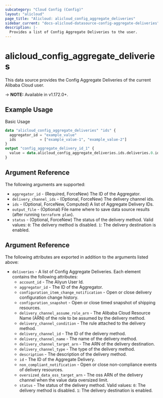 ```yaml
---
subcategory: "Cloud Config (Config)"
layout: "alicloud"
page_title: "Alicloud: alicloud_config_aggregate_deliveries"
sidebar_current: "docs-alicloud-datasource-config-aggregate-deliveries"
description: |-
  Provides a list of Config Aggregate Deliveries to the user.
---
```


# alicloud\_config\_aggregate\_deliveries

This data source provides the Config Aggregate Deliveries of the current Alibaba Cloud user.

-> **NOTE:** Available in v1.172.0+.

## Example Usage

Basic Usage

```terraform
data "alicloud_config_aggregate_deliveries" "ids" {
  aggregator_id = "example_value"
  ids           = ["example_value-1", "example_value-2"]
}
output "config_aggregate_delivery_id_1" {
  value = data.alicloud_config_aggregate_deliveries.ids.deliveries.0.id
}
```

## Argument Reference

The following arguments are supported:

* `aggregator_id` - (Required, ForceNew) The ID of the Aggregator.
* `delivery_channel_ids` - (Optional, ForceNew) The delivery channel ids.
* `ids` - (Optional, ForceNew, Computed)  A list of Aggregate Delivery IDs.
* `output_file` - (Optional) File name where to save data source results (after running `terraform plan`).
* `status` - (Optional, ForceNew) The status of the delivery method. Valid values: `0`: The delivery method is disabled. `1`: The delivery destination is enabled.

## Argument Reference

The following attributes are exported in addition to the arguments listed above:

* `deliveries` - A list of Config Aggregate Deliveries. Each element contains the following attributes:
	* `account_id` - The Aliyun User Id.
	* `aggregator_id` - The ID of the Aggregator.
	* `configuration_item_change_notification` - Open or close delivery configuration change history.
	* `configuration_snapshot` - Open or close timed snapshot of shipping resources.
	* `delivery_channel_assume_role_arn` - The Alibaba Cloud Resource Name (ARN) of the role to be assumed by the delivery method.
	* `delivery_channel_condition` - The rule attached to the delivery method.
	* `delivery_channel_id` - The ID of the delivery method.
	* `delivery_channel_name` - The name of the delivery method.
	* `delivery_channel_target_arn` - The ARN of the delivery destination.
	* `delivery_channel_type` - The type of the delivery method.
	* `description` - The description of the delivery method.
	* `id` - The ID of the Aggregate Delivery.
	* `non_compliant_notification` - Open or close non-compliance events of delivery resources.
	* `oversized_data_oss_target_arn` - The oss ARN of the delivery channel when the value data oversized limit.
	* `status` - The status of the delivery method. Valid values: `0`: The delivery method is disabled. `1`: The delivery destination is enabled.